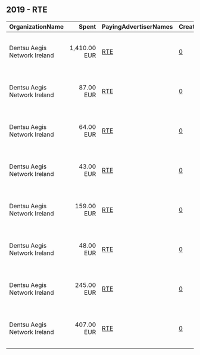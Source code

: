 ## 2019 - RTE 
|OrganizationName|Spent|PayingAdvertiserNames|CreativeUrls|Impressions|Genders|AgeBrackets|CountryCodes|BillingAddresses|CandidateBallotInformation|
|:---|---:|:---|:---|---:|:---|:---|:---|:---|:---|
|Dentsu Aegis Network Ireland|1,410.00 EUR|[RTE](2019/RTE.md)|[0](https://www.snap.com/political-ads/asset/e5b69f5c1196674787d46ac674f6a1e8a22de96a24997c65abf12e347cd179b7?mediaType=mp4)|2,656,979||17-|ireland|"Two Haddington Buildings 20-38 Haddington Road,, Dublin ,D04HE94,IE"||
|Dentsu Aegis Network Ireland|87.00 EUR|[RTE](2019/RTE.md)|[0](https://www.snap.com/political-ads/asset/c28a195d91c35db635f8cfdc6a233314cbf60033d6ad7162e4b82c559c34b3de?mediaType=mp4)|133,869||17-|ireland|"Two Haddington Buildings 20-38 Haddington Road,, Dublin ,D04HE94,IE"||
|Dentsu Aegis Network Ireland|64.00 EUR|[RTE](2019/RTE.md)|[0](https://www.snap.com/political-ads/asset/f30a43f97a04a94c525222ccd92aa052865391b27f6e0943fc6be20c51aab7c5?mediaType=mp4)|118,033||17-|ireland|"Two Haddington Buildings 20-38 Haddington Road,, Dublin ,D04HE94,IE"||
|Dentsu Aegis Network Ireland|43.00 EUR|[RTE](2019/RTE.md)|[0](https://www.snap.com/political-ads/asset/bd28c88dd5bc6591144c5b9613e0aebade1607ba76df52239b545991e2c1ea33?mediaType=mp4)|61,811||17-|ireland|"Two Haddington Buildings 20-38 Haddington Road,, Dublin ,D04HE94,IE"||
|Dentsu Aegis Network Ireland|159.00 EUR|[RTE](2019/RTE.md)|[0](https://www.snap.com/political-ads/asset/f65a1f2aa94585edecb77cfcb1973bb4a2e766bc4a7467f7dac2dd11fd598574?mediaType=mp4)|244,344||17-|ireland|"Two Haddington Buildings 20-38 Haddington Road,, Dublin ,D04HE94,IE"||
|Dentsu Aegis Network Ireland|48.00 EUR|[RTE](2019/RTE.md)|[0](https://www.snap.com/political-ads/asset/0a8c2de8b6ef45a8dd762cf467a91b59f0769105a5c4a5614acde24055ebed60?mediaType=mp4)|71,348||17-|ireland|"Two Haddington Buildings 20-38 Haddington Road,, Dublin ,D04HE94,IE"||
|Dentsu Aegis Network Ireland|245.00 EUR|[RTE](2019/RTE.md)|[0](https://www.snap.com/political-ads/asset/9e0b04d89888423bacceb810b701836e33383a5768db50c33d5b1591481393a3?mediaType=mp4)|356,708||17-|ireland|"Two Haddington Buildings 20-38 Haddington Road,, Dublin ,D04HE94,IE"||
|Dentsu Aegis Network Ireland|407.00 EUR|[RTE](2019/RTE.md)|[0](https://www.snap.com/political-ads/asset/c266bb93a9a9e645c0b93651d6d62ddc6f68741df8e2f392cf388eebafcefc67?mediaType=mp4)|671,523||17-|ireland|"Two Haddington Buildings 20-38 Haddington Road,, Dublin ,D04HE94,IE"||
